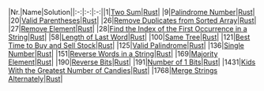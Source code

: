 |Nr.|Name|Solution||:-:|:-:|:-:||1|[Two Sum](https://leetcode.com/problems/two-sum/)|[Rust](solutions/two_sum/src/main.rs)|
|9|[Palindrome Number](https://leetcode.com/problems/palindrome-number/)|[Rust](solutions/palindrome_number/src/main.rs)|
|20|[Valid Parentheses](https://leetcode.com/problems/valid-parentheses/)|[Rust](solutions/valid_parentheses/src/main.rs)|
|26|[Remove Duplicates from Sorted Array](https://leetcode.com/problems/remove-duplicates-from-sorted-array/)|[Rust](solutions/remove_duplicates_from_sorted_array/src/main.rs)|
|27|[Remove Element](https://leetcode.com/problems/remove-element/)|[Rust](solutions/remove_element/src/main.rs)|
|28|[Find the Index of the First Occurrence in a String](https://leetcode.com/problems/find-the-index-of-the-first-occurrence-in-a-string/)|[Rust](solutions/find_the_index_of_the_first_occurrence_in_a_string/src/main.rs)|
|58|[Length of Last Word](https://leetcode.com/problems/length-of-last-word/description/)|[Rust](solutions/length_of_last_word/src/main.rs)|
|100|[Same Tree](https://leetcode.com/problems/same-tree/)|[Rust](solutions/same_tree/src/main.rs)|
|121|[Best Time to Buy and Sell Stock](https://leetcode.com/problems/best-time-to-buy-and-sell-stock/)|[Rust](solutions/best_time_to_buy_and_sell_stock/src/main.rs)|
|125|[Valid Palindrome](https://leetcode.com/problems/valid-palindrome/)|[Rust](solutions/valid_palindrome/src/main.rs)|
|136|[Single Number](https://leetcode.com/problems/single-number/)|[Rust](solutions/single_number/src/main.rs)|
|151|[Reverse Words in a String](https://leetcode.com/problems/reverse-words-in-a-string/)|[Rust](solutions/reverse_words_in_a_string/src/main.rs)|
|169|[Majority Element](https://leetcode.com/problems/majority-element/)|[Rust](solutions/majority_element/src/main.rs)|
|190|[Reverse Bits](https://leetcode.com/problems/reverse-bits/)|[Rust](solutions/reverse_bits/src/main.rs)|
|191|[Number of 1 Bits](https://leetcode.com/problems/number-of-1-bits/)|[Rust](solutions/number_of_1_bits/src/main.rs)|
|1431|[Kids With the Greatest Number of Candies](https://leetcode.com/problems/kids-with-the-greatest-number-of-candies/)|[Rust](solutions/kids_with_the_greatest_number_of_candies/src/main.rs)|
|1768|[Merge Strings Alternately](https://leetcode.com/problems/merge-strings-alternately/)|[Rust](solutions/merge_strings_alternately/src/main.rs)|
